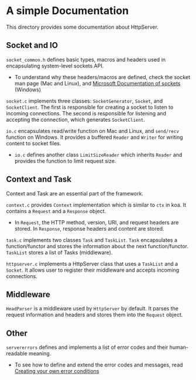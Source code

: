 # A simple Documentation

This directory provides some documentation about HttpServer.

## Socket and IO

`socket_common.h` defines basic types, macros and headers used in encapsulating system-level sockets API.
- To understand why these headers/macros are defined, check the socket man page (Mac and Linux), and [Microsoft Documentation of sockets](https://docs.microsoft.com/en-us/windows/win32/winsock/winsock-server-application) (Windows)

`socket.c` implements three classes: `SocketGenerator`, `Socket`, and `SocketClient`. The first is responsible for creating a socket to listen to incoming connections. The second is responsible for listening and accepting the connection, which generates `SocketClient`.

`io.c` encapsulates read/write function on Mac and Linux, and `send/recv` function on Windows. It provides a buffered `Reader` and `Writer` for writing content to socket files.
- `io.c` defines another class `LimitSizeReader` which inherits `Reader` and provides the function to limit request size.

## Context and Task

Context and Task are an essential part of the framework.

`context.c` provides `Context` implementation which is similar to `ctx` in koa. It contains a `Request` and a `Response` object.
- In `Request`, the HTTP method, version, URI, and request headers are stored. In `Response`, response headers and content are stored.

`task.c` implements two classes `Task` and `TaskList`. `Task` encapsulates a function/functor and stores the information about the next function/functor. `TaskList` stores a list of Tasks (middleware).

`httpserver.c` implements a HttpServer class that uses a `TaskList` and a `Socket`. It allows user to register their middleware and accepts incoming connections.

## Middleware

`HeadParser` is a middleware used by `HttpServer` by default. It parses the request information and headers and stores them into the `Request` object.

## Other

`servererrors` defines and implements a list of error codes and their human-readable meaning.
- To see how to define and extend the error codes and messages, read [Creating your own error conditions](http://blog.think-async.com/2010/04/system-error-support-in-c0x-part-5.html)